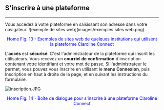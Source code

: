 ## S'inscrire à une plateforme
---

Vous accédez à votre plateforme en saisissant son adresse dans votre navigateur.
![exemple de sites web](images/exemples sites web.png)

<p style="text-align: center; color: blue">Home Fig. 13 - Exemples de sites web de quelques institutions qui utilisent la plateforme Claroline Connect</p>

L'**accès** est **sécurisé**. C'est l'administrateur de la plateforme qui inscrit les utilisateurs.
Vous recevez un **courriel de confirmation** d'inscription contenant votre identifiant et votre mot de passe.
Si l'administrateur le permet, vous pouvez vous inscrire en utilisant le **menu Connexion**, puis Inscription en haut à droite de la page, et en suivant les instructions du formulaire.

![inscription.JPG](http://www.claroline.net/uploads/custom/images/2701.jpg)

<p style="text-align: center; color: blue">Home Fig. 14 - Boîte de dialogue pour s'inscrire à une plateforme Claroline Connect</p>

